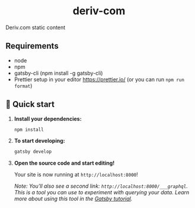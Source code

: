 <h1 align="center">
  deriv-com
</h1>

Deriv.com static content

## Requirements

-   node
-   npm
-   gatsby-cli (npm install -g gatsby-cli)
-   Prettier setup in your editor https://prettier.io/ (or you can run `npm run format`)

## 🚀 Quick start

1.  **Install your dependencies:**

    ```sh
    npm install
    ```

2.  **To start developing:**

    ```sh
    gatsby develop
    ```

3.  **Open the source code and start editing!**

    Your site is now running at `http://localhost:8000`!

    _Note: You'll also see a second link: _`http://localhost:8000/___graphql`_. This is a tool you can use to experiment with querying your data. Learn more about using this tool in the [Gatsby tutorial](https://www.gatsbyjs.org/tutorial/part-five/#introducing-graphiql)._
